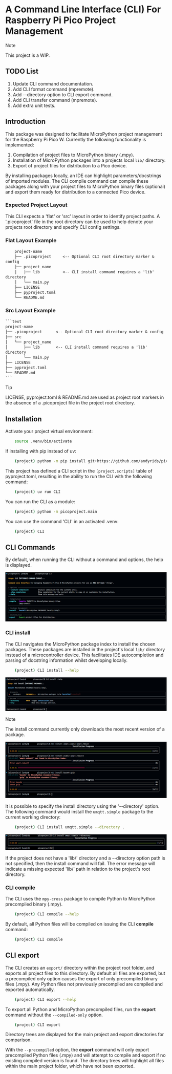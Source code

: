# A Command Line Interface (CLI) For Raspberry Pi Pico Project Management

>[!NOTE]
> This project is a WIP.

## TODO List

1. Update CLI command documentation.
2. Add CLI format command (mpremote).
3. Add --directory option to CLI export command.
4. Add CLI transfer command (mpremote).
5. Add extra unit tests.

## Introduction

This package was designed to facilitate MicroPython project management for the Raspberry Pi Pico W. Currently the following functionality is implemented:

1. Compilation of project files to MicroPython binary (.mpy).
2. Installation of MicroPython packages into a projects local `lib/` directory.
3. Export of project files for distribution to a Pico device.

By installing packages locally, an IDE can highlight parameters/docstrings of imported modules. The CLI compile command can compile these packages along with your project files to MicroPython binary files (optional) and export them ready for distribution to a connected Pico device.

### Expected Project Layout

This CLI expects a 'flat' or 'src' layout in order to identify project paths. A '.picoproject' file in the root directory can be used to help denote your projects root directory and specify CLI config settings.

### Flat Layout Example

```text
    project-name
    ├── .picoproject     <-- Optional CLI root directory marker & config
    ├── project_name
    │   ├── lib          <-- CLI install command requires a 'lib' directory
    │   └── main.py
    ├── LICENSE
    ├── pyproject.toml
    └── README.md
```

### Src Layout Example

    ```text
    project-name
    ├── .picoproject      <-- Optional CLI root directory marker & config
    ├── src
    │   └── project_name
    │       ├── lib       <-- CLI install command requires a 'lib' directory
    │       └── main.py
    ├── LICENSE
    ├── pyproject.toml
    └── README.md
    ```

>[!TIP]
> LICENSE, pyproject.toml & README.md are used as project root markers
> in the absence of a .picoproject file in the project root directory.

## Installation

Activate your project virtual environment:

```sh
    source .venv/bin/activate
```

If installing with pip instead of uv:

```sh
    (project) python -m pip install git+https://github.com/andyrids/picoproject.git
```

This project has defined a CLI script in the `[project.scripts]` table of pyproject.toml, resulting in the ability to run the CLI with the following command:

```sh
    (project) uv run CLI
```

You can run the CLI as a module:

```sh
    (project) python -m picoproject.main
```

You can use the command 'CLI' in an activated .venv:

```sh
    (project) CLI
```

## CLI Commands

By default, when running the CLI without a command and options, the help is displayed.

![CLI](./docs/img/PICOPROJECT_CLI.png)

### CLI install

The CLI navigates the MicroPython package index to install the chosen packages. These packages are installed in
the project's local `lib/` directory instead of a microcontroller device. This facilitates IDE autocompletion
and parsing of docstring information whilst developing locally.

```sh
    (project) CLI install --help
```
![CLI install --help](./docs/img/PICOPROJECT_INSTALL_HELP.png)

>[!NOTE]
> The install command currently only downloads the most recent version of a package.

![CLI install](./docs/img/PICOPROJECT_INSTALL.png)

It is possible to specify the install directory using the '--directory' option. The following command would install the `umqtt.simple` package to the current working directory:

```sh
    (project) CLI install umqtt.simple --directory .
```
![CLI install](./docs/img/PICOPROJECT_INSTALL_DIR.png)

If the project does not have a 'lib/' directory and a --directory option path is not specified, then the install command will fail. The error message will indicate a missing expected 'lib/' path in relation to the project's root directory.

### CLI compile

The CLI uses the `mpy-cross` package to compile Python to MicroPython precompiled binary (.mpy).

```sh
    (project) CLI compile --help
```

By default, all Python files will be compiled on issuing the CLI **compile** command:

```sh
    (project) CLI compile
```

## CLI export

The CLI creates an `export/` directory within the project root folder, and exports all project files
to this directory. By default all files are exported, but a precompiled only option causes the export
of only precompiled binary files (.mpy). Any Python files not previously precompiled are compiled and
exported automatically.

```sh
    (project) CLI export --help
```

To export all Python and MicroPython precompiled files, run the **export** command without the `--compiled-only`
option.

```sh
    (project) CLI export
```

Directory trees are displayed for the main project and export directories for comparison.

With the `--precompiled` option, the **export** command will only export precompiled Python files
(.mpy) and will attempt to compile and export if no existing compiled version is found. The directory
trees will highlight all files within the main project folder, which have not been exported.
